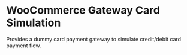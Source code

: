 # WooCommerce Gateway Card Simulation
Provides a dummy card payment gateway to simulate credit/debit card payment flow.
